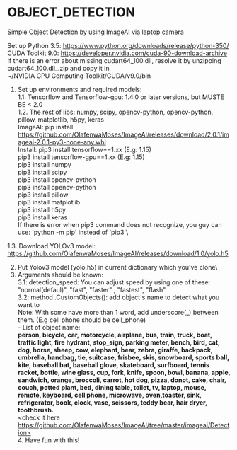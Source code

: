 # OBJECT_DETECTION
Simple Object Detection by using ImageAI via laptop camera

Set up Python 3.5: https://www.python.org/downloads/release/python-350/<br/>
CUDA Toolkit 9.0: https://developer.nvidia.com/cuda-90-download-archive<br/>
If there is an error about missing cudart64_100.dll, resolve it by unzipping cudart64_100.dll_.zip and copy it in <br/> ~/NVIDIA GPU Computing Toolkit/CUDA/v9.0/bin

1. Set up environments and required models:\
 1.1. Tensorflow and Tensorflow-gpu: 1.4.0 or later versions, but MUSTE BE < 2.0\
 1.2. The rest of libs: numpy, scipy, opencv-python, opencv-python, pillow, matplotlib, h5py, keras\
      ImageAI:   pip install https://github.com/OlafenwaMoses/ImageAI/releases/download/2.0.1/imageai-2.0.1-py3-none-any.whl<br/>
      Install:   pip3 install tensorflow==1.xx     (E.g: 1.15)\
                 pip3 install tensorflow-gpu==1.xx (E.g: 1.15)\
                 pip3 install numpy\
                 pip3 install scipy\
                 pip3 install opencv-python\
                 pip3 install opencv-python\
                 pip3 install pillow\
                 pip3 install matplotlib\
                 pip3 install h5py\
                 pip3 install keras\
      If there is error when pip3 command does not recognize, you guy can use: 'python -m pip' instead of 'pip3'\
      
  1.3. Download YOLOv3 model: https://github.com/OlafenwaMoses/ImageAI/releases/download/1.0/yolo.h5<br/>
  
2. Put Yolov3 model (yolo.h5) in current dictionary which you've clone\
3. Arguments should be known:\
   3.1: detection_speed: You can adjust speed by using one of these: "normal(defaul)", "fast", "faster" , "fastest", "flash"\
   3.2: method .CustomObjects(): add object's name to detect what you want to\
       Note: With some have more than 1 word, add underscore(_) between them. (E.g cell phone should be cell_phone)\
       - List of object name:\
          **person,  bicycle,  car, motorcycle, airplane, bus, train,  truck,  boat,  traffic light,  fire hydrant, stop_sign,           parking meter,   bench,   bird,   cat,   dog,   horse,   sheep,   cow,   elephant,   bear,   zebra, giraffe,   backpack,   umbrella,   handbag,   tie,   suitcase,   frisbee,   skis,   snowboard, sports ball,   kite,   baseball bat,   baseball glove,   skateboard,   surfboard,   tennis racket, bottle,   wine glass,   cup,   fork,   knife,   spoon,   bowl,   banana,   apple,   sandwich,   orange, broccoli,   carrot,   hot dog,   pizza,   donot,   cake,   chair,   couch,   potted plant,   bed, dining table,   toilet,   tv,   laptop,   mouse,   remote,   keyboard,   cell phone,   microwave,   oven,toaster,   sink,   refrigerator,   book,   clock,   vase,   scissors,   teddy bear,   hair dryer,   toothbrush.**<br/>
       <check it here https://github.com/OlafenwaMoses/ImageAI/tree/master/imageai/Detection><br/>
   4. Have fun with this!
      
